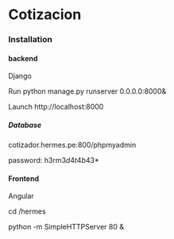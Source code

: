 Cotizacion
==========


### Installation

#### backend

Django

Run python manage.py runserver 0.0.0.0:8000&

Launch http://localhost:8000

##### Database

cotizador.hermes.pe:800/phpmyadmin

password: h3rm3$d4t4b4$3*

#### Frontend

Angular

cd /hermes

python -m SimpleHTTPServer 80 &


